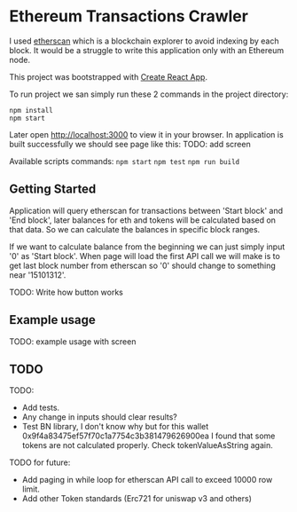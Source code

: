 # Ethereum Transactions Crawler

I used [etherscan](https://etherscan.io/) which is a blockchain explorer to avoid indexing by each block.
It would be a struggle to write this application only with an Ethereum node.

This project was bootstrapped with [Create React App](https://github.com/facebook/create-react-app).

To run project we san simply run these 2 commands in the project directory:
```
npm install
npm start
```

Later open [http://localhost:3000](http://localhost:3000) to view it in your browser.
In application is built successfully we should see page like this:
TODO: add screen

Available scripts commands:
`npm start`
`npm test`
`npm run build`

## Getting Started

Application will query etherscan for transactions between 'Start block' and 'End block',
later balances for eth and tokens will be calculated based on that data.
So we can calculate the balances in specific block ranges.

If we want to calculate balance from the beginning we can just simply input '0' as 'Start block'.
When page will load the first API call we will make is to get last block number from etherscan so '0' should change to something near '15101312'.

TODO: Write how button works

## Example usage
TODO: example usage with screen

## TODO

TODO:
- Add tests.
- Any change in inputs should clear results?
- Test BN library, I don't know why but for this wallet 0x9f4a83475ef57f70c1a7754c3b381479626900ea I found that some tokens are not calculated properly. Check tokenValueAsString again.

TODO for future:
- Add paging in while loop for etherscan API call to exceed 10000 row limit.
- Add other Token standards (Erc721 for uniswap v3 and others)
